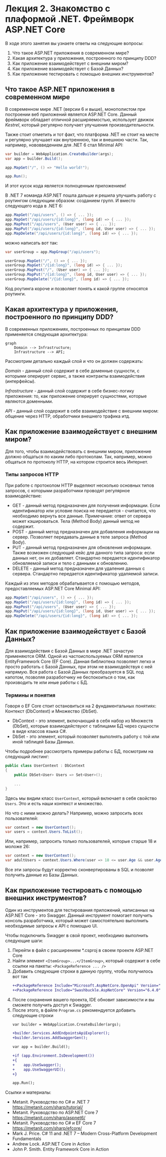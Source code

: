 # Лекция 2. Знакомство с плаформой .NET. Фреймворк ASP.NET Core

В ходе этого занятия вы узнаете ответы на следующие вопросы:

1. Что такое ASP.NET приложения в современном мире?
2. Какая архитектура у приложения, построенного по принципу DDD?
3. Как приложение взаимодействует с внешним миром?
4. Как приложение взаимодействует с Базой Данных?
5. Как приложение тестировать с помощью внешних инструментов?


## Что такое ASP.NET приложения в современном мире

В современном мире .NET (версии 6 и выше), монополистом при построении 
веб приложений является ASP.NET Core. Данный фреймворк обладает
отличной расширяемостью, использует движок *Kestrel*, который
регулярно получает улучшения производительности.

Также стоит отметить и тот факт, что платформа .NET не стоит на месте
и регулярно улучшает как внутреннюю, так и внешнюю части. Так, например,
нововведением для .NET 6 стал Minimal API:

```csharp
var builder = WebApplication.CreateBuilder(args);
var app = builder.Build();

app.MapGet("/", () => "Hello world!");

app.Run();
```

И этот кусок кода является полноценным приложением!

В .NET 7 команда ASP.NET пошла дальше и решила улучшить работу с роутингом следующим образом: созданием групп.
И вместо следующего кода в .NET 6:
```csharp
app.MapGet("/api/users", () => { ... });
app.MapGet("/api/users/{id:long}", (long id) => { ... });
app.MapPost("/api/users", (User user) => { ... });
app.MapPut("/api/users/{id:long}", (long id, User user) => { ... });
app.MapDelete("/api/users/{id:long}", (long id) => { ... });
```
можно написать вот так:
```csharp
var userGroup = app.MapGroup("/api/users");

userGroup.MapGet("/", () => { ... });
userGroup.MapGet("/{id:long}", (long id) => { ... });
userGroup.MapPost("/", (User user) => { ... });
userGroup.MapPut("/{id:long}", (long id, User user) => { ... });
userGroup.MapDelete("/{id:long}", (long id) => { ... });
```
Код роутинга короче и позволяет понять к какой группе относятся роутинги.

## Какая архитектура у приложения, построенного по принципу DDD?

В современных приложениях, построенных по принципам DDD применяется следующая архитектура:

```mermaid
graph
    Domain --> Infrastructure;
    Infrastructure --> API;
```

Рассмотрим детально каждый слой и что он должен содержать:

*Domain* - данный слой содержит в себе доменные сущности, с которыми оперирует сервис, а также контракты взаимодействия (интерфейсы).

*Infrastructure* - данный слой содержит в себе бизнес-логику приложения: то, как приложение оперирует сущностями, которые являются доменными.

*API* - данный слой содержит в себе взаимодействие с внешним миром: общение через HTTP, обработчики внешнего трафика итд.

## Как приложение взаимодействует с внешним миром?

Для того, чтобы взаимодействовать с внешним миром, приложение должно общаться по каким либо протоколам.
Так, например, можно общаться по протоколу HTTP, на котором строится весь Интернет.

### Типы запросов HTTP

При работе с протоколом HTTP выделяют несколько основных типов запросов, с которыми разработчики
проводят регулярное взаимодействие:

- GET - данный метод предназначен для получения информации. Если идентификатор или условие поиска не передается - 
считается, что необходимо вернуть все данные. Примечание: ответ от сервера может кэшироваться.
Тела (Method Body) данный метод не содержит.
- POST - данный метод предназначен для добавления информации на сервер. Позволяет передавать данные в теле запроса (Method Body).
- PUT - данный метод предназначен для обновления информации. Также возможен следующий кейс для данного типа запроса: если данных нет, он их добавляет. 
Стандартно передается идентификатор обновляемой записи и тело с данными к обновлению.
- DELETE - данный метод предназначен для удаления данных с сервера. Стандартно передается идентификатор удаляемой записи.

Каждый из этих методов обрабатывается с помощью методов, предоставляемых ASP.NET Core Minimal API:
```csharp
app.MapGet("/api/users", () => { ... });
app.MapGet("/api/users/{id:long}", (long id) => { ... });
app.MapPost("/api/users", (User user) => { ... });
app.MapPut("/api/users/{id:long}", (long id, User user) => { ... });
app.MapDelete("/api/users/{id:long}", (long id) => { ... });
```

## Как приложение взаимодействует с Базой Данных?

Для взаимодействия с Базой Данных в мире .NET зачастую применяются ORM.
Одной из частоиспользуемых ORM является EntityFramework Core (EF Core).
Данная библиотека позволяет легко и просто работать с Базой Данных, при этом
не взаимодействуя с ней напрямую. Вся работа с Базой Данных преобразуется в SQL под капотом,
позволяя разработчику не беспокоиться о том, как производить те или иные работы с БД.

### Термины и понятия

Говоря о EF Core стоит остановиться на 2 фундаментальных понятиях: Контекст (DbContext) и Множество (DbSet).
- DbContext - это элемент, включающий в себя набор из Множеств (DbSet), которые взаимодействуют с таблицами БД через сущности в виде классов языка C#.
- DbSet - это элемент, который позволяет выполнять работу с той или иной таблицей Базы Данных.

Чтобы подробнее рассмотреть примеры работы с БД, посмотрим на следующий листинг:
```csharp
public class UserContext : DbContext
{
    public DbSet<User> Users => Set<User>();
    
    ...
}
```

Здесь мы видим класс `UserContext`, который включает в себя свойство `Users`. Это и есть наши контекст и множество.

Но что с ними можно делать? Например, можно запросить всех пользователей:
```csharp
var context = new UserContext();
var users = context.Users.ToList();
```
Или, например, запросить только пользователей, которые старше 18 и моложе 26:
```csharp
var context = new UserContext();
var adultUsers = context.Users.Where(user => 18 <= user.Age && user.Age <= 26).ToList();
```
Все эти запросы будут корректно сконвертированы в SQL и позволят получить данные из Базы Данных.

## Как приложение тестировать с помощью внешних инструментов?

Один из инструментов для тестирования приложений, написанных на ASP.NET Core - это Swagger.
Данный инструмент помогает получить консоль разработчика, который может самостоятельно выполнить 
необходимые запросы к API с помощью UI.

Чтобы подключить Swagger в свой проект, необходимо выполнить следующие шаги:

1. Перейти в файл с расширением *.csproj в своем проекте ASP.NET Core
2. Найти элемент `<ItemGroup>...</ItemGroup>`, который содержит в себе ссылки на пакеты: `<PackageReference ... />`
3. Добавить следующие строки в данную группу, чтобы получилось вот так
    ```diff
    +<PackageReference Include="Microsoft.AspNetCore.OpenApi" Version="7.0.5" />
    +<PackageReference Include="Swashbuckle.AspNetCore" Version="6.4.0" />
    ```
4. После сохранения вашего проекта, IDE обновит зависимости и вы сможете получить доступ к Swagger.
5. После этого, в файле `Program.cs` рекомендуется добавить следующие строки
    ```diff
    var builder = WebApplication.CreateBuilder(args);
   
    +builder.Services.AddEndpointsApiExplorer();
    +builder.Services.AddSwaggerGen();
   
    var app = builder.Build();
   
    +if (app.Environment.IsDevelopment())
    +{    
    +    app.UseSwagger();
    +    app.UseSwaggerUI();
    +}
   
    app.Run();
    ```
   
Ссылки и материалы:
- Metanit. Руководство по C# и .NET 7 https://metanit.com/sharp/tutorial/
- Metanit. Руководство по ASP.NET Core 7 https://metanit.com/sharp/aspnet6/
- Metanit. Руководство по C# и EF Core 7 https://metanit.com/sharp/efcore/
- Mark J. Price. C# 11 and .NET 7 – Modern Cross-Platform Development Fundamentals
- Andrew Lock. ASP.NET Core in Action
- John P. Smith. Entity Framework Core in Action